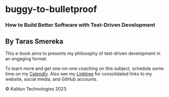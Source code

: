# buggy-to-bulletproof
### How to Build Better Software with Test-Driven Development
## By Taras Smereka

This e-book aims to presents my philosophy of test-driven development in an engaging format.

To learn more and get one-on-one coaching on this subject, schedule some time on my [Calendly](https://calendly.com/kaldun/meeting). Also see my [Linktree](https://linktr.ee/kaldun_tech) for consolidated links to my website, social media, and GitHub accounts.

&copy; Kaldun Technologies 2023
